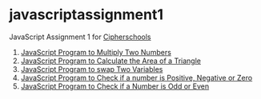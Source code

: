 # javascriptassignment1

JavaScript Assignment 1 for [Cipherschools](https://cipherschools.com/)

1. [JavaScript Program to Multiply Two Numbers](https://github.com/ManthanUgemuge/javascriptassignment1/blob/main/multiply.js)
2. [JavaScript Program to Calculate the Area of a Triangle](https://github.com/ManthanUgemuge/javascriptassignment1/blob/main/areaoftriangle.js)
3. [JavaScript Program to swap Two Variables](https://github.com/ManthanUgemuge/javascriptassignment1/blob/main/swap.js)
4. [JavaScript Program to Check if a number is Positive, Negative or Zero](https://github.com/ManthanUgemuge/javascriptassignment1/blob/main/checkif.js)
5. [JavaScript Program to Check if a Number is Odd or Even]()
